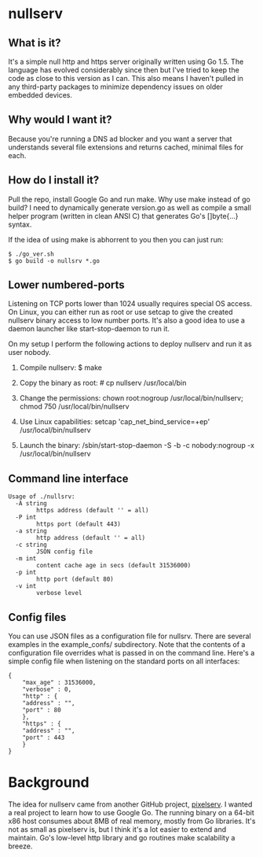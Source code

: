 # nullserv

## What is it?
It's a simple null http and https server originally written using Go 1.5.
The language has evolved considerably since then but I've tried to keep
the code as close to this version as I can. This also means I haven't
pulled in any third-party packages to minimize dependency issues on
older embedded devices.

## Why would I want it?
Because you're running a DNS ad blocker and you want a server that
understands several file extensions and returns cached, minimal files for
each.

## How do I install it?
Pull the repo, install Google Go and run make. Why use make instead of
go build? I need to dynamically generate version.go as well as compile
a small helper program (written in clean ANSI C) that generates Go's
[]byte{...} syntax.

If the idea of using make is abhorrent to you then you can just run:
```
$ ./go_ver.sh
$ go build -o nullsrv *.go
```

## Lower numbered-ports
Listening on TCP ports lower than 1024 usually requires special OS access.
On Linux, you can either run as root or use setcap to give the created
nullserv binary access to low number ports. It's also a good idea to use
a daemon launcher like start-stop-daemon to run it.

On my setup I perform the following actions to deploy nullserv and run it
as user nobody.

1. Compile nullserv: $ make

2. Copy the binary as root: # cp nullserv /usr/local/bin

3. Change the permissions: chown root:nogroup /usr/local/bin/nullserv; chmod 750 /usr/local/bin/nullserv

4. Use Linux capabilities: setcap 'cap_net_bind_service=+ep' /usr/local/bin/nullserv

5. Launch the binary: /sbin/start-stop-daemon -S -b -c nobody:nogroup -x /usr/local/bin/nullserv

## Command line interface
```
Usage of ./nullsrv:
  -A string
    	https address (default '' = all)
  -P int
    	https port (default 443)
  -a string
    	http address (default '' = all)
  -c string
    	JSON config file
  -m int
    	content cache age in secs (default 31536000)
  -p int
    	http port (default 80)
  -v int
    	verbose level
```

## Config files
You can use JSON files as a configuration file for nullsrv. There are several
examples in the example_confs/ subdirectory.  Note that the contents of a
configuration file overrides what is passed in on the command line. Here's
a simple config file when listening on the standard ports on all interfaces:
```
{
    "max_age" : 31536000,
    "verbose" : 0,
    "http" : {
	"address" : "",
	"port" : 80
    },
    "https" : {
	"address" : "",
	"port" : 443
    }
}
```

# Background
The idea for nullserv came from another GitHub project,
[pixelserv](https://github.com/h0tw1r3/pixelserv). I wanted a real project
to learn how to use Google Go. The running binary on a 64-bit x86 host
consumes about 8MB of real memory, mostly from Go libraries. It's not as
small as pixelserv is, but I think it's a lot easier to extend and
maintain. Go's low-level http library and go routines make scalability
a breeze.
